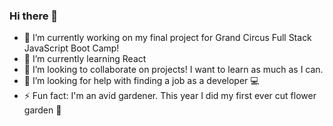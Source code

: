 ### Hi there 👋

<!--
**Joan-Wolf/Joan-Wolf** is a ✨ _special_ ✨ repository because its `README.md` (this file) appears on your GitHub profile.
- 💬 Ask me about ...
- 📫 How to reach me: 

Here are some ideas to get you started:-->

- 🔭 I’m currently working on my final project for Grand Circus Full Stack JavaScript Boot Camp!
- 🌱 I’m currently learning React
- 👯 I’m looking to collaborate on projects! I want to learn as much as I can. 
- 🤔 I’m looking for help with finding a job as a developer 💻
- ⚡ Fun fact: I'm an avid gardener. This year I did my first ever cut flower garden 💐

